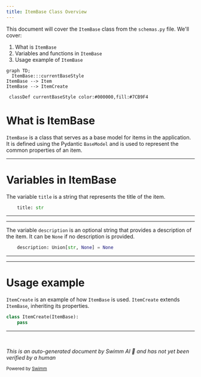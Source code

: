 ```yaml
---
title: ItemBase Class Overview
---
```

This document will cover the `ItemBase` class from the `schemas.py` file. We'll cover:

1. What is `ItemBase`
2. Variables and functions in `ItemBase`
3. Usage example of `ItemBase`

```mermaid
graph TD;
  ItemBase:::currentBaseStyle
ItemBase --> Item
ItemBase --> ItemCreate

 classDef currentBaseStyle color:#000000,fill:#7CB9F4
```

# What is ItemBase

`ItemBase` is a class that serves as a base model for items in the application. It is defined using the Pydantic `BaseModel` and is used to represent the common properties of an item.

<SwmSnippet path="/docs_src/sql_databases/sql_app/schemas.py" line="7">

---

# Variables in ItemBase

The variable `title` is a string that represents the title of the item.

```python
    title: str
```

---

</SwmSnippet>

<SwmSnippet path="/docs_src/sql_databases/sql_app/schemas.py" line="8">

---

The variable `description` is an optional string that provides a description of the item. It can be `None` if no description is provided.

```python
    description: Union[str, None] = None
```

---

</SwmSnippet>

<SwmSnippet path="/docs_src/sql_databases/sql_app/schemas.py" line="11">

---

# Usage example

`ItemCreate` is an example of how `ItemBase` is used. `ItemCreate` extends `ItemBase`, inheriting its properties.

```python
class ItemCreate(ItemBase):
    pass
```

---

</SwmSnippet>

&nbsp;

*This is an auto-generated document by Swimm AI 🌊 and has not yet been verified by a human*

<SwmMeta version="3.0.0" repo-id="Z2l0aHViJTNBJTNBREVNTy1mYXN0YXBpJTNBJTNBZ2lsYWRuYXZvdA==" repo-name="DEMO-fastapi" doc-type="general-class"><sup>Powered by [Swimm](/)</sup></SwmMeta>

